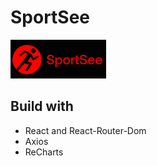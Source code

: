 # SportSee

![SoprtSee Logo](src/assets/SoprtSee_logo.png)

## Build with

- React and React-Router-Dom
- Axios
- ReCharts
  